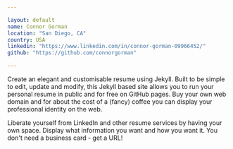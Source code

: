 ```yaml
---

layout: default
name: Connor Gorman
location: "San Diego, CA"
country: USA
linkedin: "https://www.linkedin.com/in/connor-gorman-09966452/"
github: "https://github.com/connorgorman"

---
```




Create an elegant and customisable resume using Jekyll. Built to be simple to edit, update and modify, this Jekyll based site allows you to run your personal resume in public and for free on GitHub pages. Buy your own web domain and for about the cost of a (fancy) coffee you can display your professional identity on the web. 

Liberate yourself from LinkedIn and other resume services by having your own space. Display what information you want and how you want it. You don't need a business card - get a URL!
